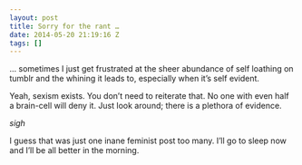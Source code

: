 ```yaml
---
layout: post
title: Sorry for the rant …
date: 2014-05-20 21:19:16 Z
tags: []
---
```

… sometimes I just get frustrated at the sheer abundance of self loathing on tumblr and the whining it leads to, especially when it’s self evident.

Yeah, sexism exists. You don’t need to reiterate that. No one with even half a brain-cell will deny it. Just look around; there is a plethora of evidence.

_sigh_

I guess that was just one inane feminist post too many. I’ll go to sleep now and I’ll be all better in the morning.
